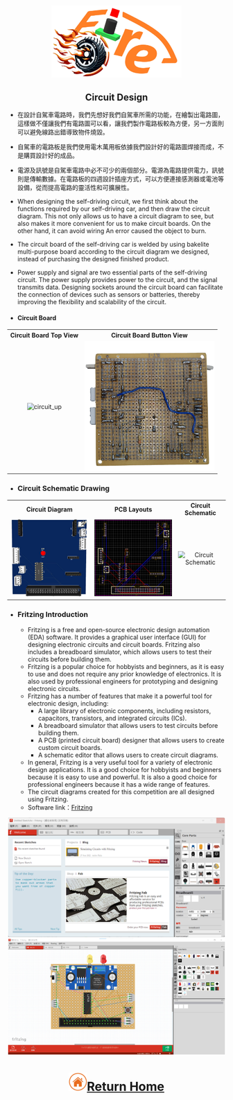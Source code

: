 <div align="center"><img src="../../other/img/logo.png" width="300" alt=" logo"></div>

 ## <div align="center"> Circuit Design </div>

- 在設計自駕車電路時，我們先想好我們自駕車所需的功能，在繪製出電路圖，這樣做不僅讓我們有電路圖可以看，讓我們製作電路板較為方便，另一方面則可以避免線路出錯導致物件燒毀。
-  自駕車的電路板是我們使用電木萬用板依據我們設計好的電路圖焊接而成，不是購買設計好的成品。
- 電源及訊號是自駕車電路中必不可少的兩個部分。電源為電路提供電力，訊號則是傳輸數據。在電路板的四週設計插座方式，可以方便連接感測器或電池等設備，從而提高電路的靈活性和可擴展性。

- When designing the self-driving circuit, we first think about the functions required by our self-driving car, and then draw the circuit diagram. This not only allows us to have a circuit diagram to see, but also makes it more convenient for us to make circuit boards. On the other hand, it can avoid wiring An error caused the object to burn.
- The circuit board of the self-driving car is welded by using bakelite multi-purpose board according to the circuit diagram we designed, instead of purchasing the designed finished product.
- Power supply and signal are two essential parts of the self-driving circuit. The power supply provides power to the circuit, and the signal transmits data. Designing sockets around the circuit board can facilitate the connection of devices such as sensors or batteries, thereby improving the flexibility and scalability of the circuit.

 - #### Circuit Board
<div align="center">
<table>
  <tr align="center">
      <th> Circuit Board Top View</th><th>Circuit Board Button View</th>
  </tr>
  <tr align="center">
     <td> <img src="../../v-photos/img/電路圖_上.png" width="300" alt="circuit_up"> </td><td><img src="../../v-photos/img/電路圖_下.png" width="300" alt="circuit_lower.jpg"></td>
  </tr>
</table>
</div>

- ### Circuit Schematic Drawing
<div align="center">
<table>
  <tr align="center">
      <th>Circuit Diagram</th><th>PCB Layouts</th><th>Circuit Schematic</th>
  </tr>
  <tr align="center">
     <td><img src="./img/Circuit_Diagram.png" width="300" alt="Circuit Diagram"></td><td><img src="./img/PCB_Diagram.png" width="300" alt="PCB Layouts"></td><td><img src="./img/Circuit_Wiring_Diagram.png" width="300" alt="Circuit Schematic"></td>
  </tr>
</table>
</div>

- ### Fritzing Introduction
  - Fritzing is a free and open-source electronic design automation (EDA) software. It provides a graphical user interface (GUI) for designing electronic circuits and circuit boards. Fritzing also includes a breadboard simulator, which allows users to test their circuits before building them.  
  - Fritzing is a popular choice for hobbyists and beginners, as it is easy to use and does not require any prior knowledge of electronics. It is also used by professional engineers for prototyping and designing electronic circuits.
  - Fritzing has a number of features that make it a powerful tool for electronic design, including:  
    - A large library of electronic components, including resistors, capacitors, transistors, and integrated circuits (ICs).  
    - A breadboard simulator that allows users to test circuits before building them.  
    - A PCB (printed circuit board) designer that allows users to create custom circuit boards.   
    - A schematic editor that allows users to create circuit diagrams.
  - In general, Fritzing is a very useful tool for a variety of electronic design applications. It is a good choice for hobbyists and beginners because it is easy to use and powerful. It is also a good choice for professional engineers because it has a wide range of features.
  - The circuit diagrams created for this competition are all designed using Fritzing.
  - Software link：[Fritzing](https://fritzing.org/)  
<div align="center"><img src="./img/Fritzing.png" width="500" alt=" Fritzing">   <img src="./img/frtzing1.png" width="500" alt=" Fritzing"></div>  

# <div align="center">![HOME](../../other/img/Home.png)[Return Home](../../)</div>  